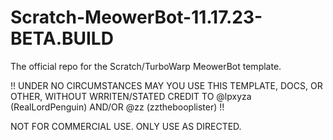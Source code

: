 # Scratch-MeowerBot-11.17.23-BETA.BUILD
The official repo for the Scratch/TurboWarp MeowerBot template.

!! UNDER NO CIRCUMSTANCES MAY YOU USE THIS TEMPLATE, DOCS, OR OTHER, WITHOUT WRRITEN/STATED CREDIT TO @lpxyza (RealLordPenguin) AND/OR @zz (zzthebooplister) !!

NOT FOR COMMERCIAL USE. ONLY USE AS DIRECTED.
